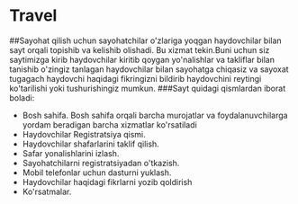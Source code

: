 # Travel
##Sayohat qilish uchun sayohatchilar o'zlariga yoqgan haydovchilar bilan sayt orqali topishib va kelishib olishadi.
Bu xizmat tekin.Buni uchun siz saytimizga kirib haydovchilar kiritib qoygan yo'nalishlar va takliflar bilan tanishib o'zingiz tanlagan
haydovchilar bilan sayohatga chiqasiz va sayoxat tugagach haydovchi haqidagi fikringizni bildirib haydovchini reytingi ko'tarilishi yoki
tushurishingiz mumkun.
###Sayt quidagi qismlardan iborat boladi:  
* Bosh sahifa.
Bosh sahifa orqali barcha murojatlar va foydalanuvchilarga yordam beradigan barcha xizmatlar ko'rsatiladi
* Haydovchilar Registratsiya qismi.
* Haydovchilar shafarlarini taklif qilish.
* Safar yonalishlarini izlash.
* Sayohatchilarni registratsiyadan o'tkazish.
* Mobil telefonlar uchun dasturni yuklash.
* Haydovchilar haqidagi fikrlarni yozib qoldirish
* Ko'rsatmalar.
